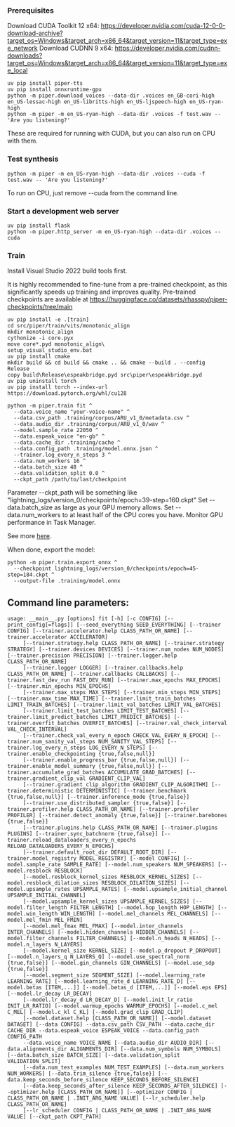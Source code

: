 ### Prerequisites
Download CUDA Toolkit 12 x64: https://developer.nvidia.com/cuda-12-0-0-download-archive?target_os=Windows&target_arch=x86_64&target_version=11&target_type=exe_network
Download CUDNN 9 x64: https://developer.nvidia.com/cudnn-downloads?target_os=Windows&target_arch=x86_64&target_version=11&target_type=exe_local
```
uv pip install piper-tts
uv pip install onnxruntime-gpu
python -m piper.download_voices --data-dir .voices en_GB-cori-high en_US-lessac-high en_US-libritts-high en_US-ljspeech-high en_US-ryan-high
python -m piper -m en_US-ryan-high --data-dir .voices -f test.wav -- 'Are you listening?'
```
These are required for running with CUDA, but you can also run on CPU with them.

### Test synthesis
```
python -m piper -m en_US-ryan-high --data-dir .voices --cuda -f test.wav -- 'Are you listening?'
```
To run on CPU, just remove --cuda from the command line.

### Start a development web server
```
uv pip install flask
python -m piper.http_server -m en_US-ryan-high --data-dir .voices --cuda
```

### Train
Install Visual Studio 2022 build tools first.

It is highly recommended to fine-tune from a pre-trained checkpoint, as this significantly speeds up training and improves quality.
Pre-trained checkpoints are available at https://huggingface.co/datasets/rhasspy/piper-checkpoints/tree/main

```
uv pip install -e .[train]
cd src/piper/train/vits/monotonic_align
mkdir monotonic_align
cythonize -i core.pyx
move core*.pyd monotonic_align\
setup_visual_studio_env.bat
uv pip install cmake
mkdir build && cd build && cmake .. && cmake --build . --config Release
copy build\Release\espeakbridge.pyd src\piper\espeakbridge.pyd
uv pip uninstall torch
uv pip install torch --index-url https://download.pytorch.org/whl/cu128

python -m piper.train fit ^
  --data.voice_name "your-voice-name" ^
  --data.csv_path .training/corpus/ARU_v1_0/metadata.csv ^
  --data.audio_dir .training/corpus/ARU_v1_0/wav ^
  --model.sample_rate 22050 ^
  --data.espeak_voice "en-gb" ^
  --data.cache_dir .training/cache ^
  --data.config_path .training/model.onnx.json ^
  --trainer.log_every_n_steps 3 ^
  --data.num_workers 16 ^
  --data.batch_size 48 ^
  --data.validation_split 0.0 ^
  --ckpt_path /path/to/last/checkpoint
```

Parameter --ckpt_path will be something like "lightning_logs/version_0/checkpoints/epoch=39-step=160.ckpt"
Set --data.batch_size as large as your GPU memory allows.
Set --data.num_workers to at least half of the CPU cores you have.
Monitor GPU performance in Task Manager.  

See more [here](TRAINING.md).

When done, export the model:
```
python -m piper.train.export_onnx ^
  --checkpoint lightning_logs/version_0/checkpoints/epoch=45-step=184.ckpt ^
  --output-file .training/model.onnx
```

## Command line parameters:
```
usage: __main__.py [options] fit [-h] [-c CONFIG] [--print_config[=flags]] [--seed_everything SEED_EVERYTHING] [--trainer CONFIG] [--trainer.accelerator.help CLASS_PATH_OR_NAME] [--trainer.accelerator ACCELERATOR]
     [--trainer.strategy.help CLASS_PATH_OR_NAME] [--trainer.strategy STRATEGY] [--trainer.devices DEVICES] [--trainer.num_nodes NUM_NODES] [--trainer.precision PRECISION] [--trainer.logger.help CLASS_PATH_OR_NAME]
     [--trainer.logger LOGGER] [--trainer.callbacks.help CLASS_PATH_OR_NAME] [--trainer.callbacks CALLBACKS] [--trainer.fast_dev_run FAST_DEV_RUN] [--trainer.max_epochs MAX_EPOCHS] [--trainer.min_epochs MIN_EPOCHS]
     [--trainer.max_steps MAX_STEPS] [--trainer.min_steps MIN_STEPS] [--trainer.max_time MAX_TIME] [--trainer.limit_train_batches LIMIT_TRAIN_BATCHES] [--trainer.limit_val_batches LIMIT_VAL_BATCHES]
     [--trainer.limit_test_batches LIMIT_TEST_BATCHES] [--trainer.limit_predict_batches LIMIT_PREDICT_BATCHES] [--trainer.overfit_batches OVERFIT_BATCHES] [--trainer.val_check_interval VAL_CHECK_INTERVAL]
     [--trainer.check_val_every_n_epoch CHECK_VAL_EVERY_N_EPOCH] [--trainer.num_sanity_val_steps NUM_SANITY_VAL_STEPS] [--trainer.log_every_n_steps LOG_EVERY_N_STEPS] [--trainer.enable_checkpointing {true,false,null}]
     [--trainer.enable_progress_bar {true,false,null}] [--trainer.enable_model_summary {true,false,null}] [--trainer.accumulate_grad_batches ACCUMULATE_GRAD_BATCHES] [--trainer.gradient_clip_val GRADIENT_CLIP_VAL]
     [--trainer.gradient_clip_algorithm GRADIENT_CLIP_ALGORITHM] [--trainer.deterministic DETERMINISTIC] [--trainer.benchmark {true,false,null}] [--trainer.inference_mode {true,false}]
     [--trainer.use_distributed_sampler {true,false}] [--trainer.profiler.help CLASS_PATH_OR_NAME] [--trainer.profiler PROFILER] [--trainer.detect_anomaly {true,false}] [--trainer.barebones {true,false}]
     [--trainer.plugins.help CLASS_PATH_OR_NAME] [--trainer.plugins PLUGINS] [--trainer.sync_batchnorm {true,false}] [--trainer.reload_dataloaders_every_n_epochs RELOAD_DATALOADERS_EVERY_N_EPOCHS]
     [--trainer.default_root_dir DEFAULT_ROOT_DIR] [--trainer.model_registry MODEL_REGISTRY] [--model CONFIG] [--model.sample_rate SAMPLE_RATE] [--model.num_speakers NUM_SPEAKERS] [--model.resblock RESBLOCK]
     [--model.resblock_kernel_sizes RESBLOCK_KERNEL_SIZES] [--model.resblock_dilation_sizes RESBLOCK_DILATION_SIZES] [--model.upsample_rates UPSAMPLE_RATES] [--model.upsample_initial_channel UPSAMPLE_INITIAL_CHANNEL]
     [--model.upsample_kernel_sizes UPSAMPLE_KERNEL_SIZES] [--model.filter_length FILTER_LENGTH] [--model.hop_length HOP_LENGTH] [--model.win_length WIN_LENGTH] [--model.mel_channels MEL_CHANNELS] [--model.mel_fmin MEL_FMIN]
     [--model.mel_fmax MEL_FMAX] [--model.inter_channels INTER_CHANNELS] [--model.hidden_channels HIDDEN_CHANNELS] [--model.filter_channels FILTER_CHANNELS] [--model.n_heads N_HEADS] [--model.n_layers N_LAYERS]
     [--model.kernel_size KERNEL_SIZE] [--model.p_dropout P_DROPOUT] [--model.n_layers_q N_LAYERS_Q] [--model.use_spectral_norm {true,false}] [--model.gin_channels GIN_CHANNELS] [--model.use_sdp {true,false}]
     [--model.segment_size SEGMENT_SIZE] [--model.learning_rate LEARNING_RATE] [--model.learning_rate_d LEARNING_RATE_D] [--model.betas [ITEM,...]] [--model.betas_d [ITEM,...]] [--model.eps EPS] [--model.lr_decay LR_DECAY]
     [--model.lr_decay_d LR_DECAY_D] [--model.init_lr_ratio INIT_LR_RATIO] [--model.warmup_epochs WARMUP_EPOCHS] [--model.c_mel C_MEL] [--model.c_kl C_KL] [--model.grad_clip GRAD_CLIP]
     [--model.dataset.help [CLASS_PATH_OR_NAME]] [--model.dataset DATASET] [--data CONFIG] --data.csv_path CSV_PATH --data.cache_dir CACHE_DIR --data.espeak_voice ESPEAK_VOICE --data.config_path CONFIG_PATH
     --data.voice_name VOICE_NAME [--data.audio_dir AUDIO_DIR] [--data.alignments_dir ALIGNMENTS_DIR] [--data.num_symbols NUM_SYMBOLS] [--data.batch_size BATCH_SIZE] [--data.validation_split VALIDATION_SPLIT]
     [--data.num_test_examples NUM_TEST_EXAMPLES] [--data.num_workers NUM_WORKERS] [--data.trim_silence {true,false}] [--data.keep_seconds_before_silence KEEP_SECONDS_BEFORE_SILENCE]
     [--data.keep_seconds_after_silence KEEP_SECONDS_AFTER_SILENCE] [--optimizer.help [CLASS_PATH_OR_NAME]] [--optimizer CONFIG | CLASS_PATH_OR_NAME | .INIT_ARG_NAME VALUE] [--lr_scheduler.help CLASS_PATH_OR_NAME]
     [--lr_scheduler CONFIG | CLASS_PATH_OR_NAME | .INIT_ARG_NAME VALUE] [--ckpt_path CKPT_PATH]
```

